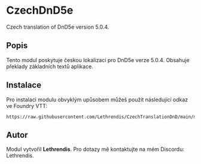 
# CzechDnD5e

Czech translation of DnD5e version 5.0.4.

## Popis
Tento modul poskytuje českou lokalizaci pro DnD5e verze 5.0.4. Obsahuje překlady základních textů aplikace.

## Instalace
Pro instalaci modulu obvyklým upůsobem můžeš použít následující odkaz ve Foundry VTT:

```
https://raw.githubusercontent.com/Lethrendis/CzechTranslationDnD/main/module.json
```

## Autor
Modul vytvořil **Lethrendis**. Pro dotazy mě kontaktujte na mém Discordu: Lethrendis.
